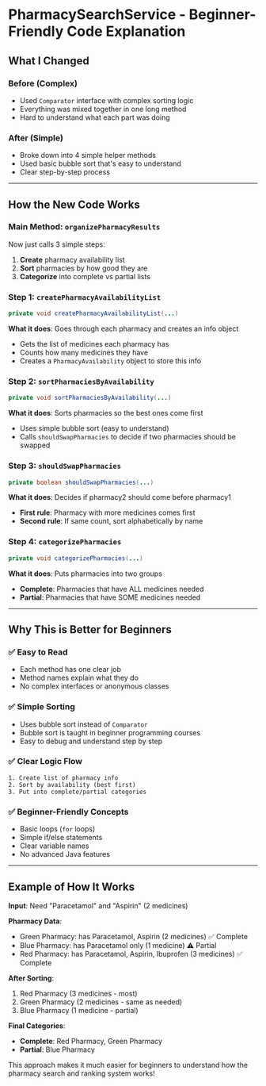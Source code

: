 # PharmacySearchService - Beginner-Friendly Code Explanation

## What I Changed

### **Before (Complex)**
- Used `Comparator` interface with complex sorting logic
- Everything was mixed together in one long method
- Hard to understand what each part was doing

### **After (Simple)**
- Broke down into 4 simple helper methods
- Used basic bubble sort that's easy to understand
- Clear step-by-step process

---

## How the New Code Works

### **Main Method: `organizePharmacyResults`**
Now just calls 3 simple steps:
1. **Create** pharmacy availability list
2. **Sort** pharmacies by how good they are
3. **Categorize** into complete vs partial lists

### **Step 1: `createPharmacyAvailabilityList`**
```java
private void createPharmacyAvailabilityList(...)
```
**What it does**: Goes through each pharmacy and creates an info object
- Gets the list of medicines each pharmacy has
- Counts how many medicines they have
- Creates a `PharmacyAvailability` object to store this info

### **Step 2: `sortPharmaciesByAvailability`**
```java
private void sortPharmaciesByAvailability(...)
```
**What it does**: Sorts pharmacies so the best ones come first
- Uses simple bubble sort (easy to understand)
- Calls `shouldSwapPharmacies` to decide if two pharmacies should be swapped

### **Step 3: `shouldSwapPharmacies`**
```java
private boolean shouldSwapPharmacies(...)
```
**What it does**: Decides if pharmacy2 should come before pharmacy1
- **First rule**: Pharmacy with more medicines comes first
- **Second rule**: If same count, sort alphabetically by name

### **Step 4: `categorizePharmacies`**
```java
private void categorizePharmacies(...)
```
**What it does**: Puts pharmacies into two groups
- **Complete**: Pharmacies that have ALL medicines needed
- **Partial**: Pharmacies that have SOME medicines needed

---

## Why This is Better for Beginners

### **✅ Easy to Read**
- Each method has one clear job
- Method names explain what they do
- No complex interfaces or anonymous classes

### **✅ Simple Sorting**
- Uses bubble sort instead of `Comparator`
- Bubble sort is taught in beginner programming courses
- Easy to debug and understand step by step

### **✅ Clear Logic Flow**
```
1. Create list of pharmacy info
2. Sort by availability (best first)
3. Put into complete/partial categories
```

### **✅ Beginner-Friendly Concepts**
- Basic loops (`for` loops)
- Simple if/else statements
- Clear variable names
- No advanced Java features

---

## Example of How It Works

**Input**: Need "Paracetamol" and "Aspirin" (2 medicines)

**Pharmacy Data**:
- Green Pharmacy: has Paracetamol, Aspirin (2 medicines) ✅ Complete
- Blue Pharmacy: has Paracetamol only (1 medicine) ⚠️ Partial
- Red Pharmacy: has Paracetamol, Aspirin, Ibuprofen (3 medicines) ✅ Complete

**After Sorting**: 
1. Red Pharmacy (3 medicines - most)
2. Green Pharmacy (2 medicines - same as needed)
3. Blue Pharmacy (1 medicine - partial)

**Final Categories**:
- **Complete**: Red Pharmacy, Green Pharmacy
- **Partial**: Blue Pharmacy

This approach makes it much easier for beginners to understand how the pharmacy search and ranking system works!
